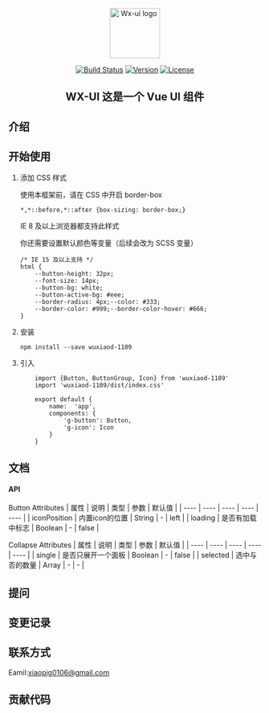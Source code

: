 <p align='center'><a href="http://pigxw.top/wx-ui/" target="_blank" rel="noopener noreferrer"><img width="100" src="https://i.loli.net/2020/04/14/L1dKY6jaq5zhNRP.png" alt="Wx-ui logo"></a></p>

<p align='center'>
   <a href="https://travis-ci.com/WUXIAOd/wx-ui.svg?branch=master"><img src="https://travis-ci.com/WUXIAOd/wx-ui.svg?branch=master" alt="Build Status"></a>
   <a href="https://www.npmjs.com/package/wuxiaod-1109"><img src="https://img.shields.io/npm/v/wuxiaod-1109" alt="Version"></a>
   <a href="https://www.npmjs.com/package/wuxiaod-1109"><img src="https://img.shields.io/npm/l/wuxiaod-1109" alt="License"></a>
</p>


<h2 align='center'> WX-UI 这是一个 Vue UI 组件</h2>

## 介绍


## 开始使用

1. 添加 CSS 样式

   使用本框架前，请在 CSS 中开启 border-box
   
    ```
    *,*::before,*::after {box-sizing: border-box;}
    ```
    
    IE 8 及以上浏览器都支持此样式
    
    你还需要设置默认颜色等变量（后续会改为 SCSS 变量）
    
    ```
    /* IE 15 及以上支持 */
    html {
        --button-height: 32px;
        --font-size: 14px;
        --button-bg: white;
        --button-active-bg: #eee;
        --border-radius: 4px;--color: #333;
        --border-color: #999;--border-color-hover: #666;
    }
    ```
  
2. 安装 
    ```
    npm install --save wuxiaod-1109
    ```
3. 引入 
    ```
        import {Button, ButtonGroup, Icon} from 'wuxiaod-1109'
        import 'wuxiaod-1109/dist/index.css'
    
        export default {
            name:  'app',
            components: {
                'g-button': Button,
                'g-icon': Icon
            }
        }
    ```

## 文档
#### API
Button Attributes
| 属性 | 说明 | 类型 | 参数 | 默认值 |
| ---- | ---- | ---- | ---- | ----  |
| iconPosition | 内置icon的位置 | String | - | left |
| loading | 是否有加载中标志 | Boolean | - | false |

Collapse Attributes
| 属性 | 说明 | 类型 | 参数 | 默认值 |
| ---- | ---- | ---- | ---- | ----  |
| single | 是否只展开一个面板 | Boolean | - | false |
| selected | 选中与否的数量 | Array | - | - |

## 提问

## 变更记录

## 联系方式

Eamil:xiaopig0106@gmail.com

## 贡献代码

